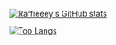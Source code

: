 [![Raffieeey's GitHub stats](https://github-readme-stats.vercel.app/api?username=raffieeey&show_icons=true&theme=dracula&count_private=true)](https://github.com/anuraghazra/github-readme-stats)

[![Top Langs](https://github-readme-stats.vercel.app/api/top-langs/?username=raffieeey&layout=compact&theme=dracula)](https://github.com/anuraghazra/github-readme-stats)
